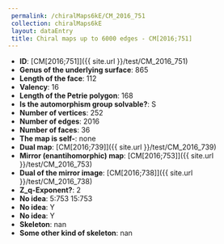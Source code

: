 ```yaml
--- 
 permalink: /chiralMaps6kE/CM_2016_751 
 collection: chiralMaps6kE
 layout: dataEntry
 title: Chiral maps up to 6000 edges - CM[2016;751]
---
```


- **ID**: [CM[2016;751]]({{ site.url }}/test/CM_2016_751)
- **Genus of the underlying surface**: 865
- **Length of the face**: 112
- **Valency**: 16
- **Length of the Petrie polygon**: 168
- **Is the automorphism group solvable?**: S
- **Number of vertices**: 252
- **Number of edges**: 2016
- **Number of faces**: 36
- **The map is self-**: none
- **Dual map**: [CM[2016;739]]({{ site.url }}/test/CM_2016_739)
- **Mirror (enantihomorphic) map**: [CM[2016;753]]({{ site.url }}/test/CM_2016_753)
- **Dual of the mirror image**: [CM[2016;738]]({{ site.url }}/test/CM_2016_738)
- **Z_q-Exponent?**: 2
- **No idea**:  5:753 15:753
- **No idea**: Y
- **No idea**: Y
- **Skeleton**: nan
- **Some other kind of skeleton**: nan
